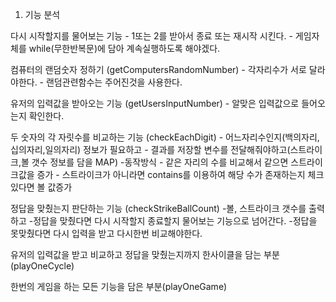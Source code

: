 1. 기능 분석

다시 시작할지를 물어보는 기능
    - 1또는 2를 받아서 종료 또는 재시작 시킨다.
    - 게임자체를 while(무한반복문)에 담아 계속실행하도록 해야겠다.

컴퓨터의 랜덤숫자 정하기 (getComputersRandomNumber)
    - 각자리수가 서로 달라야한다.
    - 랜덤관련함수는 주어진것을 사용한다.

유저의 입력값을 받아오는 기능 (getUsersInputNumber)
    - 알맞은 입력값으로 들어오는지 확인한다.

두 숫자의 각 자릿수를 비교하는 기능 (checkEachDigit)
    - 어느자리수인지(백의자리,십의자리,일의자리) 정보가 필요하고
    - 결과를 저장할 변수를 전달해줘야하고(스트라이크,볼 갯수 정보를 담을 MAP)
    -동작방식 
        - 같은 자리의 수를 비교해서 같으면 스트라이크값을 증가
        - 스트라이크가 아니라면 contains를 이용하여 해당 수가 존재하는지 체크 있다면 볼 값증가

정답을 맞췄는지 판단하는 기능 (checkStrikeBallCount)
    -볼, 스트라이크 갯수를 출력하고 
    -정답을 맞췄다면 다시 시작할지 종료할지 물어보는 기능으로 넘어간다.
    -정답을 못맞췄다면 다시 입력을 받고 다시한번 비교해야한다.

유저의 입력값을 받고 비교하고 정답을 맞췄는지까지 한사이클을 담는 부분(playOneCycle)

한번의 게임을 하는 모든 기능을 담은 부분(playOneGame)



